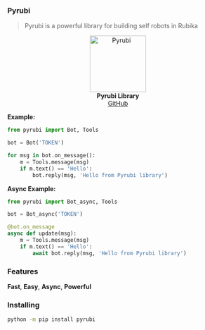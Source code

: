 ### Pyrubi

> Pyrubi is a powerful library for building self robots in Rubika

<p align='center'>
    <a href='github.address'>
        <img src='https://iili.io/HIjPRS9.jpg' alt='Pyrubi' width='128'>
    </a>
    <br>
    <b>Pyrubi Library</b>
    <br>
    <a href='https://github.com/AliGanji1/pyrubi'>
        GitHub
    </a>
</p>

**Example:**
``` python
from pyrubi import Bot, Tools

bot = Bot('TOKEN')

for msg in bot.on_message():
    m = Tools.message(msg)
    if m.text() == 'Hello':
        bot.reply(msg, 'Hello from Pyrubi library')
```

**Async Example:**
``` python
from pyrubi import Bot_async, Tools

bot = Bot_async('TOKEN')

@bot.on_message
async def update(msg):
    m = Tools.message(msg)
    if m.text() == 'Hello':
        await bot.reply(msg, 'Hello from Pyrubi library')
```

### Features

**Fast**, **Easy**, **Async**, **Powerful**

### Installing

``` bash
python -m pip install pyrubi
```